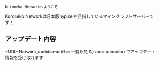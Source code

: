 ```Kuroneko Networkへようこそ```

Kuroneko Networkは日本版hypixelを目指しているマインクラフトサーバーです！



## アップデート内容
<URL=Network_update.md,title=一覧を見る,icon=kuroneko>でアップデート情報を受け取れます
